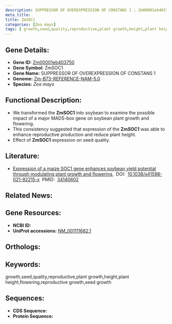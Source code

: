 ```yaml
---
description: SUPPRESSOR OF OVEREXPRESSION OF CONSTANS 1 ; Zm00001eb403750 ; Zea mays
meta_title:
title: ZmSOC1
categories: [Zea mays]
tags: [ growth,seed,quality,reproductive,plant growth,height,plant height,flowering,reproductive growth,seed growth ]
---
```


## Gene Details:
- **Gene ID:**	[Zm00001eb403750]()
- **Gene Symbol:** ZmSOC1
- **Gene Name:** SUPPRESSOR OF OVEREXPRESSION OF CONSTANS 1
- **Genome:** [Zm-B73-REFERENCE-NAM-5.0]()
- **Species:** *Zea mays*

## Functional Description:
   - We transformed the **ZmSOC1** into soybean to examine the possible impact of a major MADS-box gene on soybean plant growth and flowering.
   - This consistency suggested that expression of the **ZmSOC1** was able to enhance reproductive production and reduce plant height.
   - Effect of **ZmSOC1** expression on seed quality.

## Literature:
   - [Expression of a maize SOC1 gene enhances soybean yield potential through modulating plant growth and flowering.]( https://www.nature.com/articles/s41598-021-92215-x)&nbsp;&nbsp;DOI:&nbsp;&nbsp;[10.1038/s41598-021-92215-x](https://www.nature.com/articles/s41598-021-92215-x)&nbsp;&nbsp;PMID:&nbsp;&nbsp;[34140602](https://pubmed.ncbi.nlm.nih.gov/34140602/)

## Related News:

## Gene Resources:
- **NCBI ID:** [](https://www.ncbi.nlm.nih.gov/gene/?term=)
- **UniProt accessions:** [NM_001111682.1](https://www.uniprot.org/uniprotkb/NM_001111682.1/entry)

## Orthologs:

## Keywords:
growth,seed,quality,reproductive,plant growth,height,plant height,flowering,reproductive growth,seed growth

## Sequences:
- **CDS Sequence:**
- **Protein Sequence:**
